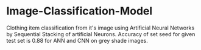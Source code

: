 # Image-Classification-Model
Clothing item classification from it's image using Artificial Neural Networks by Sequential Stacking of artificial Neurons.
Accuracy of set seed for given test set is 0.88 for ANN and CNN on grey shade images.
